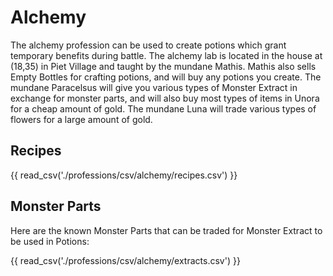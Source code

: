 # Alchemy

The alchemy profession can be used to create potions which grant temporary benefits during battle. The alchemy lab is located in the house at (18,35) in Piet Village and taught by the mundane Mathis. Mathis also sells Empty Bottles for crafting potions, and will buy any potions you create. The mundane Paracelsus will give you various types of Monster Extract in exchange for monster parts, and will also buy most types of items in Unora for a cheap amount of gold. The mundane Luna will trade various types of flowers for a large amount of gold.

## Recipes

{{ read_csv('./professions/csv/alchemy/recipes.csv') }}

## Monster Parts

Here are the known Monster Parts that can be traded for Monster Extract to be used in Potions:

{{ read_csv('./professions/csv/alchemy/extracts.csv') }}
